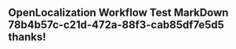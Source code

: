 <properties
ms.topic="hero-topic"
ms.test1="hero-topic"
ms.test2="test"/>

## OpenLocalization Workflow Test MarkDown 78b4b57c-c21d-472a-88f3-cab85df7e5d5 thanks!
